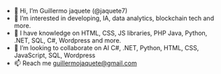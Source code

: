 - 👋 Hi, I’m Guillermo jaquete (@jaquete7)
- 👀 I’m interested in developing, IA, data analytics, blockchain tech and more.
- 🌱 I have knowledge on HTML, CSS, JS libraries, PHP Java, Python, .NET, SQL, C#, Wordpress and more.
- 💞️ I’m looking to collaborate on AI C#, .NET, Python, HTML, CSS, JavaScript, SQL, Wordpress
- 📫 Reach me guillermojaquete@gmail.com  


